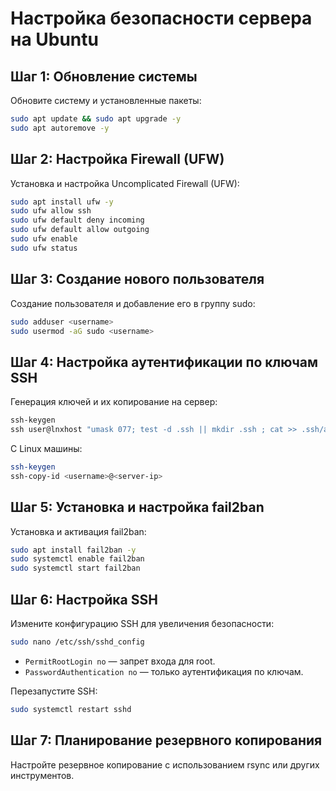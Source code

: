 
# Настройка безопасности сервера на Ubuntu

## Шаг 1: Обновление системы

Обновите систему и установленные пакеты:

```bash
sudo apt update && sudo apt upgrade -y
sudo apt autoremove -y
```

## Шаг 2: Настройка Firewall (UFW)

Установка и настройка Uncomplicated Firewall (UFW):

```bash
sudo apt install ufw -y
sudo ufw allow ssh
sudo ufw default deny incoming
sudo ufw default allow outgoing
sudo ufw enable
sudo ufw status
```

## Шаг 3: Создание нового пользователя

Создание пользователя и добавление его в группу sudo:

```bash
sudo adduser <username>
sudo usermod -aG sudo <username>
```


## Шаг 4: Настройка аутентификации по ключам SSH

Генерация ключей и их копирование на сервер:

```powershell
ssh-keygen
ssh user@lnxhost "umask 077; test -d .ssh || mkdir .ssh ; cat >> .ssh/authorized_keys || exit 1" < \\path_to_where_the_file_was_generated_from_ssh_key_gen\id_rsa.pub
```
С Linux машины:

```bash
ssh-keygen
ssh-copy-id <username>@<server-ip>
```

## Шаг 5: Установка и настройка fail2ban

Установка и активация fail2ban:

```bash
sudo apt install fail2ban -y
sudo systemctl enable fail2ban
sudo systemctl start fail2ban
```

## Шаг 6: Настройка SSH

Измените конфигурацию SSH для увеличения безопасности:

```bash
sudo nano /etc/ssh/sshd_config
```

- `PermitRootLogin no` — запрет входа для root.
- `PasswordAuthentication no` — только аутентификация по ключам.

Перезапустите SSH:

```bash
sudo systemctl restart sshd
```

## Шаг 7: Планирование резервного копирования

Настройте резервное копирование с использованием rsync или других инструментов.

